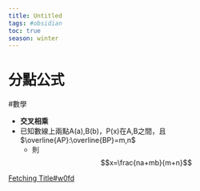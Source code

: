 ```yaml
---
title: Untitled
tags: #obsidian 
toc: true
season: winter
---
```

# 分點公式
#數學 

- **交叉相乘**
- 已知數線上兩點A(a),B(b)，P(x)在A,B之間，且$\overline{AP}:\overline{BP}=m,n$
	- 則$$x=\frac{na+mb}{m+n}$$

[Fetching Title#w0fd](https://www.youtube.com/watch?v=J7267qevvJE&list=PLggQDlmnRsqC-IMQjcSuUr79szMafEznb&index=11)